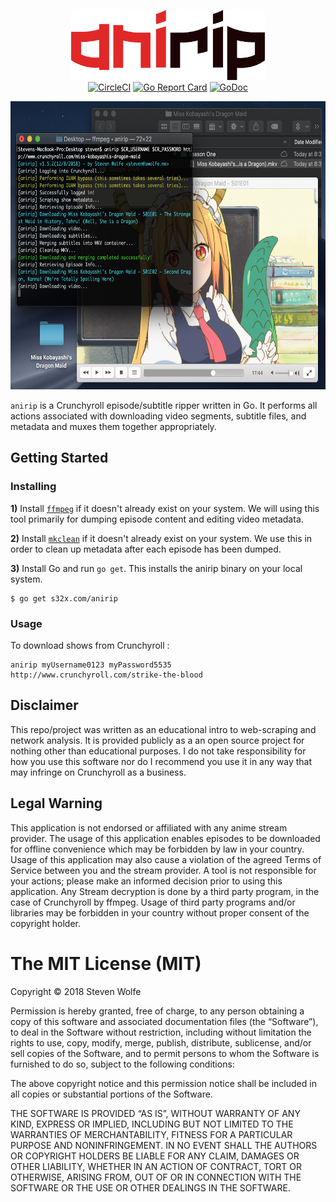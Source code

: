 <p align="center">
<img src="logo.png" width="310" height="112" border="0" alt="anirip">
<br>
<a href="https://circleci.com/gh/s32x/anirip/tree/master"><img src="https://circleci.com/gh/s32x/anirip/tree/master.svg?style=svg" alt="CircleCI"></a>
<a href="https://goreportcard.com/report/s32x.com/anirip"><img src="https://goreportcard.com/badge/s32x.com/anirip" alt="Go Report Card"></a>
<a href="https://godoc.org/s32x.com/anirip"><img src="https://godoc.org/s32x.com/anirip?status.svg" alt="GoDoc"></a>
</p>

<p align="center">
<img src="graphic.png" width="650px" height="461px" alt="ipdata curl">
</p>

`anirip` is a Crunchyroll episode/subtitle ripper written in Go. It performs all actions associated with downloading video segments, subtitle files, and metadata and muxes them together appropriately.

## Getting Started

### Installing

**1)** Install [`ffmpeg`](https://ffmpeg.org/download.html) if it doesn't already exist on your system. We will using this tool primarily for dumping episode content and editing video metadata.

**2)** Install [`mkclean`](https://sourceforge.net/projects/matroska/files/mkclean/mkclean-win32.v0.8.7.zip) if it doesn't already exist on your system. We use this in order to clean up metadata after each episode has been dumped.

**3)** Install Go and run `go get`. This installs the anirip binary on your local system.
```
$ go get s32x.com/anirip
```

### Usage
To download shows from Crunchyroll :
```
anirip myUsername0123 myPassword5535 http://www.crunchyroll.com/strike-the-blood
```

## Disclaimer
This repo/project was written as an educational intro to web-scraping and network analysis. It is provided publicly as a an open source project for nothing other than educational purposes. I do not take responsibility for how you use this software nor do I recommend you use it in any way that may infringe on Crunchyroll as a business.

## Legal Warning
This application is not endorsed or affiliated with any anime stream provider. The usage of this application enables episodes to be downloaded for offline convenience which may be forbidden by law in your country. Usage of this application may also cause a violation of the agreed Terms of Service between you and the stream provider. A tool is not responsible for your actions; please make an informed decision prior to using this application. Any Stream decryption is done by a third party program, in the case of Crunchyroll by ffmpeg. Usage of third party programs and/or libraries may be forbidden in your country without proper consent of the copyright holder.

The MIT License (MIT)
=====================

Copyright © 2018 Steven Wolfe

Permission is hereby granted, free of charge, to any person
obtaining a copy of this software and associated documentation
files (the “Software”), to deal in the Software without
restriction, including without limitation the rights to use,
copy, modify, merge, publish, distribute, sublicense, and/or sell
copies of the Software, and to permit persons to whom the
Software is furnished to do so, subject to the following
conditions:

The above copyright notice and this permission notice shall be
included in all copies or substantial portions of the Software.

THE SOFTWARE IS PROVIDED “AS IS”, WITHOUT WARRANTY OF ANY KIND,
EXPRESS OR IMPLIED, INCLUDING BUT NOT LIMITED TO THE WARRANTIES
OF MERCHANTABILITY, FITNESS FOR A PARTICULAR PURPOSE AND
NONINFRINGEMENT. IN NO EVENT SHALL THE AUTHORS OR COPYRIGHT
HOLDERS BE LIABLE FOR ANY CLAIM, DAMAGES OR OTHER LIABILITY,
WHETHER IN AN ACTION OF CONTRACT, TORT OR OTHERWISE, ARISING
FROM, OUT OF OR IN CONNECTION WITH THE SOFTWARE OR THE USE OR
OTHER DEALINGS IN THE SOFTWARE.
